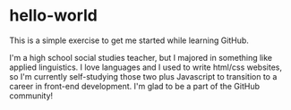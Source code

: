 # hello-world
This is a simple exercise to get me started while learning GitHub.

I'm a high school social studies teacher, but I majored in something like applied linguistics. I love languages and I used to write html/css websites, so I'm currently self-studying those two plus Javascript to transition to a career in front-end development. I'm glad to be a part of the GitHub community!
